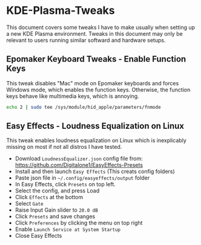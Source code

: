# KDE-Plasma-Tweaks
This document covers some tweaks I have to make usually when setting up a new KDE Plasma environment. Tweaks in this document may only be relevant to users running similar softward and hardware setups.

## Epomaker Keyboard Tweaks - Enable Function Keys
This tweak disables "Mac" mode on Epomaker keyboards and forces Windows mode, which enables the function keys. Otherwise, the function keys behave like multimedia keys, which is annoying.
```bash
echo 2 | sudo tee /sys/module/hid_apple/parameters/fnmode
```

## Easy Effects - Loudness Equalization on Linux

This tweak enables loudness equalization on Linux which is inexplicably missing on most if not all distros I have tested.

- Download `LoudnessEqualizer.json` config file from: https://github.com/Digitalone1/EasyEffects-Presets
- Install and then launch `Easy Effects` (This creats config folders)
- Paste json file in `~/.config/easyeffects/output` folder
- In Easy Effects, click `Presets` on top left.
- Select the config, and press Load
- Click `Effects` at the bottom
- Select `Gate`
- Raise Input Gain slider to `20.0 dB`
- Click `Presets` and save changes
- Click `Preferences` by clicking the menu on top right
- Enable `Launch Service at System Startup`
- Close Easy Effects

